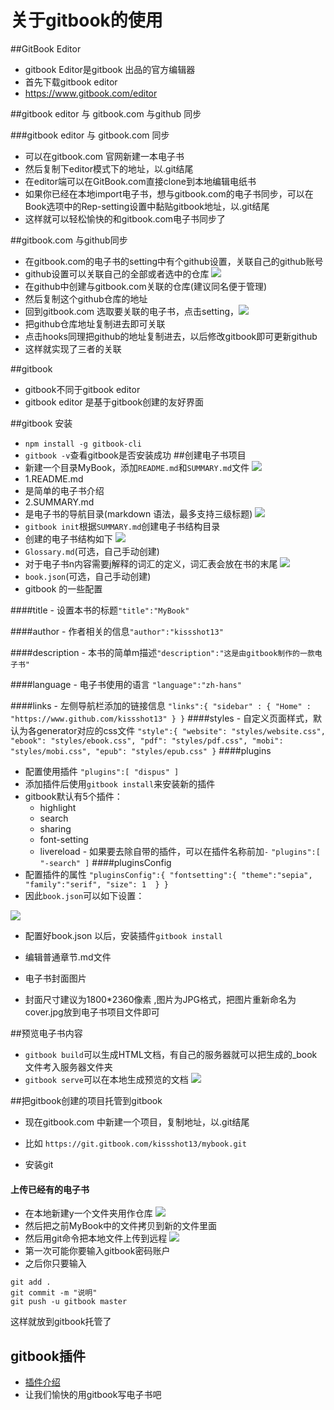 
# 关于gitbook的使用

##GitBook Editor
 - gitbook Editor是gitbook 出品的官方编辑器
 - 首先下载gitbook editor
  - https://www.gitbook.com/editor
  
##gitbook editor 与 gitbook.com 与github 同步
 
 ###gitbook editor 与 gitbook.com 同步
 - 可以在gitbook.com 官网新建一本电子书
 - 然后复制下editor模式下的地址，以.git结尾
 - 在editor端可以在GitBook.com直接clone到本地编辑电纸书
 - 如果你已经在本地import电子书，想与gitbook.com的电子书同步，可以在Book选项中的Rep-setting设置中黏贴gitbook地址，以.git结尾
 - 这样就可以轻松愉快的和gitbook.com电子书同步了
 
 ##gitbook.com 与github同步
 - 在gitbook.com的电子书的setting中有个github设置，关联自己的github账号
 - github设置可以关联自己的全部或者选中的仓库
 ![](/assets/Snip20170207_1.png)
 - 在github中创建与gitbook.com关联的仓库(建议同名便于管理)
 - 然后复制这个github仓库的地址
 - 回到gitbook.com 选取要关联的电子书，点击setting，![](/assets/Snip20170207_2.png)
 - 把github仓库地址复制进去即可关联
 - 点击hooks同理把github的地址复制进去，以后修改gitbook即可更新github
 - 这样就实现了三者的关联
 
##gitbook

 - gitbook不同于gitbook editor
 - gitbook editor 是基于gitbook创建的友好界面
 
##gitbook 安装
  -  `npm install -g gitbook-cli`
  - `gitbook -v`查看gitbook是否安装成功
##创建电子书项目
  - 新建一个目录MyBook，添加`README.md`和`SUMMARY.md`文件
   ![](/assets/Snip20170207_6.png)
  - 1.README.md
   - 是简单的电子书介绍
  - 2.SUMMARY.md
   - 是电子书的导航目录(markdown 语法，最多支持三级标题)
  ![](/assets/Snip20170207_5.png)
  - `gitbook init`根据`SUMMARY.md`创建电子书结构目录
  - 创建的电子书结构如下
  ![](/assets/Snip20170207_7.png)
  - `Glossary.md`(可选，自己手动创建)
   - 对于电子书n内容需要j解释的词汇的定义，词汇表会放在书的末尾
   ![](/assets/Snip20170207_9.png)
  - `book.json`(可选，自己手动创建)
  - gitbook 的一些配置
   
   ####title
     - 设置本书的标题`"title":"MyBook"`
     
   ####author
     - 作者相关的信息`"author":"kissshot13"`
     
   ####description
    - 本书的简单m描述`"description":"这是由gitbook制作的一款电子书"`
    
   ####language
    - 电子书使用的语言 `"language":"zh-hans"`
    
   ####links
    - 左侧导航栏添加的链接信息
    ```
    "links":{
      "sidebar" : {
        "Home" : "https://www.github.com/kissshot13"
       }
    }
    ```
   ####styles
    - 自定义页面样式，默认为各generator对应的css文件
    ```
    "style":{
     "website": "styles/website.css",
     "ebook": "styles/ebook.css",
     "pdf": "styles/pdf.css",
     "mobi": "styles/mobi.css",
     "epub": "styles/epub.css"
    }
    ```
  ####plugins
   - 配置使用插件
    ```
    "plugins":[
       "dispus"
    ]
    ```
   - 添加插件后使用`gitbook install`来安装新的插件
   - gitbook默认有5个插件：
      - highlight
      - search
      - sharing
      - font-setting
      - livereload
    - 如果要去除自带的插件，可以在插件名称前加`-`
    ```
    "plugins":[
      "-search"
    ]
    ```
  ####pluginsConfig
   - 配置插件的属性
    ```
    "pluginsConfig":{
        "fontsetting":{
         "theme":"sepia",
         "family":"serif",
         "size": 1 
        }
    }
    ```   
  - 因此`book.json`可以如下设置：
  
  ![](/assets/Snip20170207_12.png)
  - 配置好book.json 以后，安装插件`gitbook install`
  
  - 编辑普通章节.md文件
  - 电子书封面图片
   - 封面尺寸建议为1800*2360像素 ,图片为JPG格式，把图片重新命名为cover.jpg放到电子书项目文件即可

##预览电子书内容
 - `gitbook build`可以生成HTML文档，有自己的服务器就可以把生成的_book文件考入服务器文件夹
 - `gitbook serve`可以在本地生成预览的文档
 ![](/assets/Snip20170207_13.png) 

##把gitbook创建的项目托管到gitbook

 - 现在gitbook.com 中新建一个项目，复制地址，以.git结尾
  - 比如 `https://git.gitbook.com/kissshot13/mybook.git`
   
 - 安装git
 #### 上传已经有的电子书
  - 在本地新建y一个文件夹用作仓库
  ![](/assets/Snip20170207_15.png)
  - 然后把之前MyBook中的文件拷贝到新的文件里面
  - 然后用git命令把本地文件上传到远程
  ![](/assets/Snip20170207_17.png)
  - 第一次可能你要输入gitbook密码账户
  - 之后你只要输入
  ```
  git add .
  git commit -m "说明"
  git push -u gitbook master
  ```
  这样就放到gitbook托管了

## gitbook插件
 - [插件介绍](http://gitbook.zhangjikai.com/plugins.html)
 - 让我们愉快的用gitbook写电子书吧